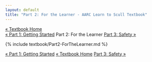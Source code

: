 ```yaml
---
layout: default
title: "Part 2: For the Learner - AARC Learn to Scull Textbook"
---
```


<div class="textbook-header">
  <a href="{{ site.baseurl }}/textbook/" class="textbook-home-link">« Textbook Home</a>
  <div class="textbook-navigation-compact">
    <a href="{{ site.baseurl }}/textbook/chapters/part1.html" class="prev-chapter">« Part 1: Getting Started</a>
    <span class="current-part">Part 2: For the Learner</span>
    <a href="{{ site.baseurl }}/textbook/chapters/part3.html" class="next-chapter">Part 3: Safety »</a>
  </div>
</div>

{% include textbook/Part2-ForTheLearner.md %}

<div class="textbook-footer">
  <div class="textbook-navigation-compact">
    <a href="{{ site.baseurl }}/textbook/chapters/part1.html" class="prev-chapter">« Part 1: Getting Started</a>
    <a href="{{ site.baseurl }}/textbook/" class="textbook-home-link">« Textbook Home</a>
    <a href="{{ site.baseurl }}/textbook/chapters/part3.html" class="next-chapter">Part 3: Safety »</a>
  </div>
</div>